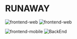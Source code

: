 # RUNAWAY
![frontend-web](https://github.com/umcody/runaway/workflows/frontend-web%20CI/badge.svg?event=pull_request)
![frontend-web](https://github.com/umcody/runaway/workflows/frontend-web/badge.svg)

![frontend-mobile](https://github.com/umcody/runaway/workflows/frontend-mobile%20CI/badge.svg?event=pull_request) ![BackEnd](https://github.com/umcody/runaway/workflows/BackEnd%20CI/badge.svg?event=pull_request)
